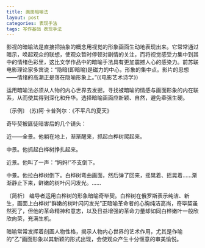 ```yaml
---
title: 画面暗喻法
layout: post
categories: 表现手法
tags: 写作基础 表现手法
---
```


影视的暗喻法是直接把抽象的概念用视觉的形象画面生动地表现出来。它常常通过暗示，唤起观众的联想，使观众暂时停顿对剧情的关注，而将视觉感受力集中到其中的情绪色彩里，这比文学作品中的暗喻手法具有更加震撼人心的感染力。前苏联电影理论家多宾说：“隐暗(即暗喻)是磁力的中心，形象的集中点。影片的思想——情绪的高潮正是落在隐喻形象上。”(《电影艺术诗学》)

运用暗喻法必须从人物的内心世界去发掘，寻找被暗喻的情感与画面形象的内在联系，从而使其得到深化和升华。选择暗喻画面应新颖、自然，避免牵强生硬。

〔示例〕 (苏)阿·卡普列尔：《不平凡的夏天》

奇毕契被匪徒暗害后的几个镜头：

近——全景。他躺在地上，渐渐醒来，抓起白桦树爬起来。

中景。他抓起白桦树挣扎起来。

近景。他叫了一声：“妈妈!”不支倒下。

中景。他拉白桦树倒下。白桦树弯曲画面，然后弹了回来，摇晃着、摇晃着……渐渐静止下来，鲜嫩的树叶闪闪发光。……

〔简析〕 编导者运用白桦树的形象暗喻奇毕契。白桦树在俄罗斯表示纯洁、新生，画面上白桦树“鲜嫩的树叶闪闪发光”正暗喻革命者的心胸纯洁高尚，奇毕契虽然死了，但他的革命精神和意志，以及日益增强的革命力量却如同白桦嫩叶一般欣欣向荣，充满生机。

暗喻常常发挥着刻画人物性格，揭示人物内心世界的艺术作用，尤其是作喻的“乙”画面形象以其新颖的形式出现，会使观众产生十分惬意的审美愉悦。 